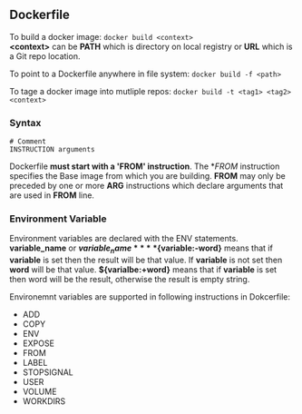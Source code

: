 ## Dockerfile ##

To build a docker image: ``` docker build <context> ```     
**\<context>** can be **PATH** which is directory on local registry or **URL** which is a Git repo location.  
       
To point to a Dockerfile anywhere in file system: ``` docker build -f <path> ```   

To tage a docker image into mutliple repos: ``` docker build -t <tag1> <tag2> <context> ```     

### Syntax ### 
```
# Comment 
INSTRUCTION arguments
```
Dockerfile **must start with a 'FROM' instruction**. The **FROM* instruction specifies the Base image from which you are building. **FROM** may only be preceded by one or more **ARG** instructions which declare arguments that are used in **FROM** line.

### Environment Variable ###
Environment variables are declared with the ENV statements.   
**variable_name** or **${variable_name}**    
**${variable:-word}** means that if **variable** is set then the result will be that value. If **variable** is not set then **word** will be that value. 
**${varialbe:+word}** means that if **variable** is set then word will be the result, otherwise the result is empty string. 

Environemnt variables are supported in following instructions in Dokcerfile: 

* ADD
* COPY
* ENV
* EXPOSE
* FROM 
* LABEL
* STOPSIGNAL
* USER
* VOLUME
* WORKDIRS





  

